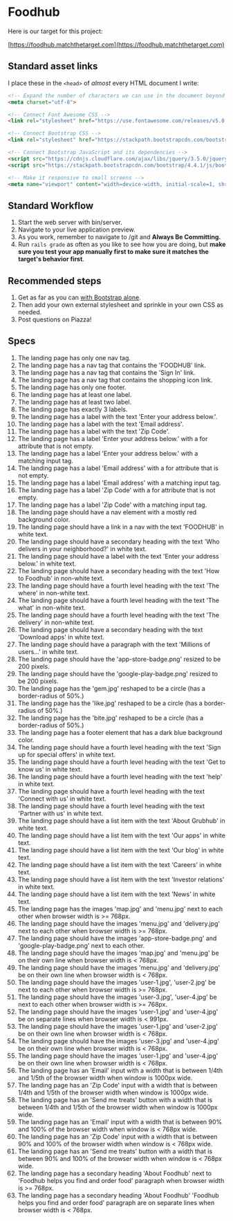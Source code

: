 # Foodhub

Here is our target for this project:

[https://foodhub.matchthetarget.com](https://foodhub.matchthetarget.com)

## Standard asset links

I place these in the `<head>` of _almost_ every HTML document I write:

```html
<!-- Expand the number of characters we can use in the document beyond basic ASCII 🎉 -->
<meta charset="utf-8">

<!-- Connect Font Awesome CSS -->
<link rel="stylesheet" href="https://use.fontawesome.com/releases/v5.0.2/css/all.css">

<!-- Connect Bootstrap CSS -->
<link rel="stylesheet" href="https://stackpath.bootstrapcdn.com/bootstrap/4.4.1/css/bootstrap.min.css">

<!-- Connect Bootstrap JavaScript and its dependencies -->
<script src="https://cdnjs.cloudflare.com/ajax/libs/jquery/3.5.0/jquery.js"></script>
<script src="https://stackpath.bootstrapcdn.com/bootstrap/4.4.1/js/bootstrap.bundle.min.js"></script>

<!-- Make it responsive to small screens -->
<meta name="viewport" content="width=device-width, initial-scale=1, shrink-to-fit=no">
```

## Standard Workflow

 1. Start the web server with bin/server.
 1. Navigate to your live application preview.
 1. As you work, remember to navigate to /git and **Always Be Committing.**
 1. Run `rails grade` as often as you like to see how you are doing, but **make sure you test your app manually first to make sure it matches the target's behavior first**.

## Recommended steps

 1. Get as far as you can [with Bootstrap alone](https://getbootstrap.com/docs/4.4/components/alerts/).
 1. Then add your own external stylesheet and sprinkle in your own CSS as needed.
 1. Post questions on Piazza!

## Specs

 1. The landing page has only one nav tag.
 1. The landing page has a nav tag that contains the 'FOODHUB' link.
 1. The landing page has a nav tag that contains the 'Sign In' link.
 1. The landing page has a nav tag that contains the shopping icon link.
 1. The landing page has only one footer.
 1. The landing page has at least one label.
 1. The landing page has at least two label.
 1. The landing page has exactly 3 labels.
 1. The landing page has a label with the text 'Enter your address below.'.
 1. The landing page has a label with the text 'Email address'.
 1. The landing page has a label with the text 'Zip Code'.
 1. The landing page has a label 'Enter your address below.' with a for attribute that is not empty.
 1. The landing page has a label 'Enter your address below.' with a matching input tag.
 1. The landing page has a label 'Email address' with a for attribute that is not empty.
 1. The landing page has a label 'Email address' with a matching input tag.
 1. The landing page has a label 'Zip Code' with a for attribute that is not empty.
 1. The landing page has a label 'Zip Code' with a matching input tag.
 1. The landing page should have a nav element with a mostly red background color.
 1. The landing page should have a link in a nav with the text 'FOODHUB' in white text.
 1. The landing page should have a secondary heading with the text 'Who delivers in your neighborhood?' in white text.
 1. The landing page should have a label with the text 'Enter your address below.' in white text.
 1. The landing page should have a secondary heading with the text 'How to Foodhub' in non-white text.
 1. The landing page should have a fourth level heading with the text 'The where' in non-white text.
 1. The landing page should have a fourth level heading with the text 'The what' in non-white text.
 1. The landing page should have a fourth level heading with the text 'The delivery' in non-white text.
 1. The landing page should have a secondary heading with the text 'Download apps' in white text.
 1. The landing page should have a paragraph with the text 'Millions of users...' in white text.
 1. The landing page should have the 'app-store-badge.png' resized to be 200 pixels.
 1. The landing page should have the 'google-play-badge.png' resized to be 200 pixels.
 1. The landing page has the 'gem.jpg' reshaped to be a circle (has a border-radius of 50%.)
 1. The landing page has the 'like.jpg' reshaped to be a circle (has a border-radius of 50%.)
 1. The landing page has the 'bite.jpg' reshaped to be a circle (has a border-radius of 50%.)
 1. The landing page has a footer element that has a dark blue background color.
 1. The landing page should have a fourth level heading with the text 'Sign up for special offers' in white text.
 1. The landing page should have a fourth level heading with the text 'Get to know us' in white text.
 1. The landing page should have a fourth level heading with the text 'help' in white text.
 1. The landing page should have a fourth level heading with the text 'Connect with us' in white text.
 1. The landing page should have a fourth level heading with the text 'Partner with us' in white text.
 1. The landing page should have a list item with the text 'About Grubhub' in white text.
 1. The landing page should have a list item with the text 'Our apps' in white text.
 1. The landing page should have a list item with the text 'Our blog' in white text.
 1. The landing page should have a list item with the text 'Careers' in white text.
 1. The landing page should have a list item with the text 'Investor relations' in white text.
 1. The landing page should have a list item with the text 'News' in white text.
 1. The landing page has the images 'map.jpg' and 'menu.jpg' next to each other when browser width is >= 768px.
 1. The landing page should have the images 'menu.jpg' and 'delivery.jpg' next to each other when browser width is >= 768px.
 1. The landing page should have the images 'app-store-badge.png' and 'google-play-badge.png' next to each other.
 1. The landing page should have the images 'map.jpg' and 'menu.jpg' be on their own line when browser width is < 768px.
 1. The landing page should have the images 'menu.jpg' and 'delivery.jpg' be on their own line when browser width is < 768px.
 1. The landing page should have the images 'user-1.jpg', 'user-2.jpg' be next to each other when browser width is >= 768px.
 1. The landing page should have the images 'user-3.jpg', 'user-4.jpg' be next to each other when browser width is >= 768px.
 1. The landing page should have the images 'user-1.jpg' and 'user-4.jpg' be on separate lines when browser width is < 991px.
 1. The landing page should have the images 'user-1.jpg' and 'user-2.jpg' be on their own line when browser width is < 768px.
 1. The landing page should have the images 'user-3.jpg' and 'user-4.jpg' be on their own line when browser width is < 768px.
 1. The landing page should have the images 'user-1.jpg' and 'user-4.jpg' be on their own line when browser width is < 768px.
 1. The landing page has an 'Email' input with a width that is between 1/4th and 1/5th of the browser width when window is 1000px wide.
 1. The landing page has an 'Zip Code' input with a width that is between 1/4th and 1/5th of the browser width when window is 1000px wide.
 1. The landing page has an 'Send me treats' button with a width that is between 1/4th and 1/5th of the browser width when window is 1000px wide.
 1. The landing page has an 'Email' input with a width that is between 90% and 100% of the browser width when window is < 768px wide.
 1. The landing page has an 'Zip Code' input with a width that is between 90% and 100% of the browser width when window is < 768px wide.
 1. The landing page has an 'Send me treats' button with a width that is between 90% and 100% of the browser width when window is < 768px wide.
 1. The landing page has a secondary heading 'About Foodhub' next to 'Foodhub helps you find and order food' paragraph when browser width is >= 768px.
 1. The landing page has a secondary heading 'About Foodhub' 'Foodhub helps you find and order food' paragraph are on separate lines when browser width is < 768px.
